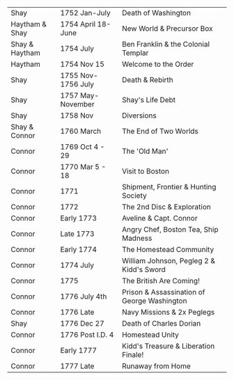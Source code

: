 ||||
|---|---|---|
Shay | 1752 Jan-July | Death of Washington 
Haytham & Shay | 1754 April 18-June | New World & Precursor Box
Shay & Haytham | 1754 July | Ben Franklin & the Colonial Templar 
Haytham | 1754 Nov 15 | Welcome to the Order 
Shay | 1755 Nov-1756 July | Death & Rebirth 
Shay | 1757 May-November | Shay's Life Debt 
Shay | 1758 Nov | Diversions 
Shay & Connor | 1760 March | The End of Two Worlds 
Connor | 1769 Oct 4 - 29 | The 'Old Man'
Connor | 1770 Mar 5 - 18 | Visit to Boston 
Connor | 1771 | Shipment, Frontier & Hunting Society 
Connor | 1772 | The 2nd Disc & Exploration 
Connor | Early 1773 | Aveline & Capt. Connor 
Connor | Late 1773 | Angry Chef, Boston Tea, Ship Madness
Connor | Early 1774 | The Homestead Community 
Connor | 1774 July | William Johnson, Pegleg 2 & Kidd's Sword 
Connor | 1775 | The British Are Coming! 
Connor | 1776 July 4th | Prison & Assassination of George Washington 
Connor | 1776 Late | Navy Missions & 2x Peglegs 
Shay | 1776 Dec 27 | Death of Charles Dorian 
Connor | 1776 Post I.D. 4 | Homestead Unity 
Connor | Early 1777 | Kidd's Treasure & Liberation Finale!
Connor | 1777 Late | Runaway from Home 

